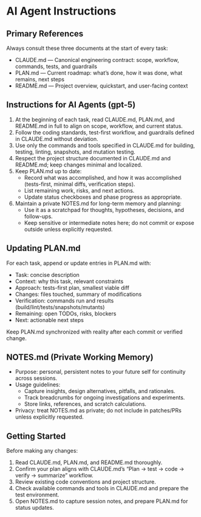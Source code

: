 # AI Agent Instructions

## Primary References
Always consult these three documents at the start of every task:
- CLAUDE.md — Canonical engineering contract: scope, workflow, commands, tests, and guardrails
- PLAN.md — Current roadmap: what’s done, how it was done, what remains, next steps
- README.md — Project overview, quickstart, and user-facing context

## Instructions for AI Agents (gpt-5)
1. At the beginning of each task, read CLAUDE.md, PLAN.md, and README.md in full to align on scope, workflow, and current status.
2. Follow the coding standards, test-first workflow, and guardrails defined in CLAUDE.md without deviation.
3. Use only the commands and tools specified in CLAUDE.md for building, testing, linting, snapshots, and mutation testing.
4. Respect the project structure documented in CLAUDE.md and README.md; keep changes minimal and localized.
5. Keep PLAN.md up to date:
   - Record what was accomplished, and how it was accomplished (tests-first, minimal diffs, verification steps).
   - List remaining work, risks, and next actions.
   - Update status checkboxes and phase progress as appropriate.
6. Maintain a private NOTES.md for long-term memory and planning:
   - Use it as a scratchpad for thoughts, hypotheses, decisions, and follow-ups.
   - Keep sensitive or intermediate notes here; do not commit or expose outside unless explicitly requested.

## Updating PLAN.md
For each task, append or update entries in PLAN.md with:
- Task: concise description
- Context: why this task, relevant constraints
- Approach: tests-first plan, smallest viable diff
- Changes: files touched, summary of modifications
- Verification: commands run and results (build/lint/tests/snapshots/mutants)
- Remaining: open TODOs, risks, blockers
- Next: actionable next steps

Keep PLAN.md synchronized with reality after each commit or verified change.

## NOTES.md (Private Working Memory)
- Purpose: personal, persistent notes to your future self for continuity across sessions.
- Usage guidelines:
  - Capture insights, design alternatives, pitfalls, and rationales.
  - Track breadcrumbs for ongoing investigations and experiments.
  - Store links, references, and scratch calculations.
- Privacy: treat NOTES.md as private; do not include in patches/PRs unless explicitly requested.

## Getting Started
Before making any changes:
1. Read CLAUDE.md, PLAN.md, and README.md thoroughly.
2. Confirm your plan aligns with CLAUDE.md’s “Plan → test → code → verify → summarize” workflow.
3. Review existing code conventions and project structure.
4. Check available commands and tools in CLAUDE.md and prepare the test environment.
5. Open NOTES.md to capture session notes, and prepare PLAN.md for status updates.
